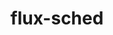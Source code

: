 ---
title: "flux-sched"
layout: cache
categories: [package, develop-2023-08-20]
meta: {"versions": ["0.28.0"], "compilers": ["gcc@=11.1.0", "gcc@=7.3.1", "oneapi@=2023.2.0"], "oss": ["amzn2", "ubuntu20.04"], "platforms": ["linux"], "targets": ["aarch64", "neoverse_n1", "ppc64le", "x86_64", "x86_64_v3"], "stacks": ["aws-isc", "aws-isc-aarch64", "e4s", "e4s-oneapi", "e4s-power", "root"], "num_specs": 6, "num_specs_by_stack": {"aws-isc-aarch64": 2, "root": 6, "aws-isc": 1, "e4s-power": 1, "e4s-oneapi": 1, "e4s": 1}}
spec_details: [{"hash": "tk4ykpe2t7gtnefoqhun6qcratmf2asp", "compiler": "gcc@=7.3.1", "versions": ["0.28.0"], "os": "amzn2", "platform": "linux", "target": "aarch64", "variants": ["build_system=autotools", "~cuda"], "stacks": ["aws-isc-aarch64", "root"], "size": "-", "tarball": "https://binaries.spack.io/develop-2023-08-20/build_cache/linux-amzn2-aarch64/gcc-7.3.1/flux-sched-0.28.0/linux-amzn2-aarch64-gcc-7.3.1-flux-sched-0.28.0-tk4ykpe2t7gtnefoqhun6qcratmf2asp.spack"}, {"hash": "tx4vgaenbrt453zdbb3psq5uxtt2x7ar", "compiler": "gcc@=7.3.1", "versions": ["0.28.0"], "os": "amzn2", "platform": "linux", "target": "neoverse_n1", "variants": ["build_system=autotools", "~cuda"], "stacks": ["aws-isc-aarch64", "root"], "size": "-", "tarball": "https://binaries.spack.io/develop-2023-08-20/build_cache/linux-amzn2-neoverse_n1/gcc-7.3.1/flux-sched-0.28.0/linux-amzn2-neoverse_n1-gcc-7.3.1-flux-sched-0.28.0-tx4vgaenbrt453zdbb3psq5uxtt2x7ar.spack"}, {"hash": "ktrrnglvqmxpm4kyhai7vg5nr2nbdw2u", "compiler": "gcc@=7.3.1", "versions": ["0.28.0"], "os": "amzn2", "platform": "linux", "target": "x86_64_v3", "variants": ["build_system=autotools", "~cuda"], "stacks": ["root", "aws-isc"], "size": "-", "tarball": "https://binaries.spack.io/develop-2023-08-20/build_cache/linux-amzn2-x86_64_v3/gcc-7.3.1/flux-sched-0.28.0/linux-amzn2-x86_64_v3-gcc-7.3.1-flux-sched-0.28.0-ktrrnglvqmxpm4kyhai7vg5nr2nbdw2u.spack"}, {"hash": "cxm6bpcoio5zhehbcuvfif7huovqh25q", "compiler": "gcc@=11.1.0", "versions": ["0.28.0"], "os": "ubuntu20.04", "platform": "linux", "target": "ppc64le", "variants": ["build_system=autotools", "~cuda"], "stacks": ["e4s-power", "root"], "size": "-", "tarball": "https://binaries.spack.io/develop-2023-08-20/build_cache/linux-ubuntu20.04-ppc64le/gcc-11.1.0/flux-sched-0.28.0/linux-ubuntu20.04-ppc64le-gcc-11.1.0-flux-sched-0.28.0-cxm6bpcoio5zhehbcuvfif7huovqh25q.spack"}, {"hash": "elfps63jb4j2q47xgshwtzb7bpjmrtuy", "compiler": "oneapi@=2023.2.0", "versions": ["0.28.0"], "os": "ubuntu20.04", "platform": "linux", "target": "x86_64", "variants": ["build_system=autotools", "~cuda"], "stacks": ["e4s-oneapi", "root"], "size": "-", "tarball": "https://binaries.spack.io/develop-2023-08-20/build_cache/linux-ubuntu20.04-x86_64/oneapi-2023.2.0/flux-sched-0.28.0/linux-ubuntu20.04-x86_64-oneapi-2023.2.0-flux-sched-0.28.0-elfps63jb4j2q47xgshwtzb7bpjmrtuy.spack"}, {"hash": "n5la7loy2t72kwnfys3csx2affifdalt", "compiler": "gcc@=11.1.0", "versions": ["0.28.0"], "os": "ubuntu20.04", "platform": "linux", "target": "x86_64_v3", "variants": ["build_system=autotools", "~cuda"], "stacks": ["e4s", "root"], "size": "-", "tarball": "https://binaries.spack.io/develop-2023-08-20/build_cache/linux-ubuntu20.04-x86_64_v3/gcc-11.1.0/flux-sched-0.28.0/linux-ubuntu20.04-x86_64_v3-gcc-11.1.0-flux-sched-0.28.0-n5la7loy2t72kwnfys3csx2affifdalt.spack"}]
---